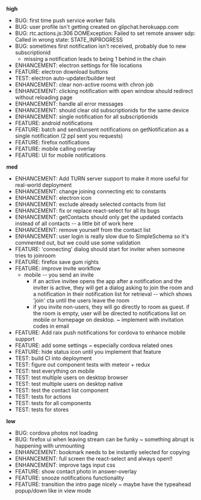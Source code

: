 **high**
- BUG: first time push service worker fails
- BUG: user profile isn't getting created on glipchat.herokuapp.com
- BUG: rtc.actions.js:306 DOMException: Failed to set remote answer sdp: Called in wrong state: STATE_INPROGRESS
- BUG: sometimes first notification isn't received, probably due to new subscriptionid
  - missing a notification leads to being 1 behind in the chain
- ENHANCEMENT: electron settings for file locations
- FEATURE: electron download buttons
- TEST: electron auto-updater/builder test
- ENHANCEMENT: clear non-active rooms with chron job
- ENHANCEMENT: clicking notification with open window should redirect without reloading page
- ENHANCEMENT: handle all error messages
- ENHANCEMENT: should clear old subscriptionids for the same device
- ENHANCEMENT: single notification for all subscriptionids
- FEATURE: android notifications
- FEATURE: batch and send/unsent notifications on getNotification as a single notification (2 ppl sent you requests)
- FEATURE: firefox notifications
- FEATURE: mobile calling overlay
- FEATURE: UI for mobile notifications

**med**
- ENHANCEMENT: Add TURN server support to make it more useful for real-world deployment
- ENHANCEMENT: change joining connecting etc to constants
- ENHANCEMENT: electron icon
- ENHANCEMENT: exclude already selected contacts from list
- ENHANCEMENT: fix or replace react-select for all its bugs
- ENHANCEMENT: getContacts should only get the updated contacts instead of all contacts -- a little bit of work here
- ENHANCEMENT: remove yourself from the contact list
- ENHANCEMENT: user login is really slow due to SimpleSchema so it's commented out, but we could use some validation
- FEATURE: 'connecting' dialog should start for inviter when someone tries to joinroom
- FEATURE: firefox save gum rights
- FEATURE: improve invite workflow
  - mobile -- you send an invite
    - if an active invitee opens the app after a notification and the inviter is active, they will get a dialog asking to join the room and a notification in their notification list for retrieval -- which shows 'join' cta until the users leave the room
    - if you invite non-users, they will go directly to room as guest. if the room is empty, user will be directed to notifications list on mobile or homepage on desktop. ~ implement with invitation codes in email
- FEATURE: Add raix push notifications for cordova to enhance mobile support
- FEATURE: add some settings ~ especially cordova related ones
- FEATURE: hide status icon until you implement that feature
- TEST: build CI into deployment
- TEST: figure out component tests with meteor + redux
- TEST: test everything on mobile
- TEST: test multiple users on desktop browser
- TEST: test multiple users on desktop native
- TEST: test the contact list component
- TEST: tests for actions
- TEST: tests for all components
- TEST: tests for stores

**low**
- BUG: cordova photos not loading
- BUG: firefox ui when leaving stream can be funky ~ something abrupt is happening with unmounting
- ENHANCEMENT: bookmark needs to be instantly selected for copying
- ENHANCEMENT: full screen the react-select and always open!!
- ENHANCEMENT: improve tags input css
- FEATURE: show contact photo in answer-overlay
- FEATURE: snooze notifications functionality
- FEATURE: transition the intro page nicely ~ maybe have the typeahead popup/down like in view mode